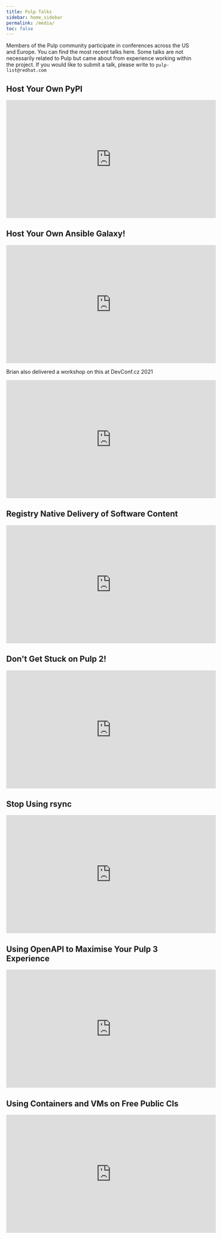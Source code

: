```yaml
---
title: Pulp Talks
sidebar: home_sidebar
permalink: /media/
toc: false
---
```


Members of the Pulp community participate in conferences across the US and Europe. You can find the most recent talks here. Some talks are not necessarily related to Pulp but came about from experience working within the project. If you would like to submit a talk, please write to `pulp-list@redhat.com`

## Host Your Own PyPI

<iframe width="560" height="315" src="https://www.youtube.com/embed/yxPHEHNJwO4" title="YouTube video player" frameborder="0" allow="accelerometer; autoplay; clipboard-write; encrypted-media; gyroscope; picture-in-picture" allowfullscreen></iframe>

## Host Your Own Ansible Galaxy!

<iframe width="560" height="315" src="https://video.fosdem.org/2021/D.infra/hostyourownansiblegalaxy.mp4" frameborder="0" allow="accelerometer; autoplay; clipboard-write; encrypted-media; gyroscope; picture-in-picture" allowfullscreen></iframe>

Brian also delivered a workshop on this at DevConf.cz 2021

<iframe width="560" height="315" src="https://www.youtube.com/embed/GjrWYMfjGrs" title="YouTube video player" frameborder="0" allow="accelerometer; autoplay; clipboard-write; encrypted-media; gyroscope; picture-in-picture" allowfullscreen></iframe>

## Registry Native Delivery of Software Content

<iframe width="560" height="315" src="https://video.fosdem.org/2021/D.infra/registrynativedeliverysoftwarecontentpulp3.mp4" frameborder="0" allow="accelerometer; autoplay; clipboard-write; encrypted-media; gyroscope; picture-in-picture" allowfullscreen></iframe>

## Don't Get Stuck on Pulp 2!

<iframe width="560" height="315" src="https://video.fosdem.org/2021/D.infra/dontgetstuckonpulp2.mp4" frameborder="0" allow="accelerometer; autoplay; clipboard-write; encrypted-media; gyroscope; picture-in-picture" allowfullscreen></iframe>


## Stop Using rsync

<iframe width="560" height="315" src="https://www.youtube.com/embed/Axk2l-NFmF8" frameborder="0" allow="accelerometer; autoplay; clipboard-write; encrypted-media; gyroscope; picture-in-picture" allowfullscreen></iframe>

## Using OpenAPI to Maximise Your Pulp 3 Experience

<iframe width="560" height="315" src="https://www.youtube.com/embed/SiZmCEOVgf0" frameborder="0" allow="accelerometer; autoplay; clipboard-write; encrypted-media; gyroscope; picture-in-picture" allowfullscreen></iframe>

## Using Containers and VMs on Free Public CIs

<iframe width="560" height="315" src="https://www.youtube.com/embed/7PMZP8RTYJ8" frameborder="0" allow="accelerometer; autoplay; clipboard-write; encrypted-media; gyroscope; picture-in-picture" allowfullscreen></iframe>
